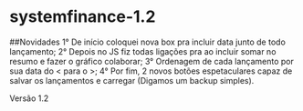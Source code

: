 # systemfinance-1.2

##Novidades
1° De início coloquei nova box pra incluir data junto de todo lançamento;
2° Depois no JS fiz todas ligações pra ao incluir somar no resumo e fazer o gráfico colaborar;
3° Ordenagem de cada lançamento por sua data do < para o >;
4° Por fim, 2 novos botões espetaculares capaz de salvar os lançamentos e carregar (Digamos um backup simples).


Versão 1.2
